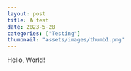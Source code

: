 ```yaml
---
layout: post
title: A test
date: 2023-5-28
categories: ["Testing"]
thumbnail: "assets/images/thumb1.png"
---
```


Hello, World!
